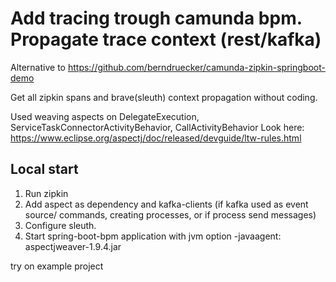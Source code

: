 # Add tracing trough camunda bpm. Propagate trace context (rest/kafka)

Alternative to https://github.com/berndruecker/camunda-zipkin-springboot-demo

Get all zipkin spans and brave(sleuth) context propagation without coding.

Used weaving aspects on 
DelegateExecution, 
ServiceTaskConnectorActivityBehavior, 
CallActivityBehavior
Look here:
https://www.eclipse.org/aspectj/doc/released/devguide/ltw-rules.html

## Local start
1) Run zipkin
2) Add aspect as dependency and kafka-clients (if kafka used as event source/ commands, creating processes, or if process send messages) 
3) Configure sleuth.
4) Start spring-boot-bpm application with jvm option -javaagent: aspectjweaver-1.9.4.jar

try on example project
